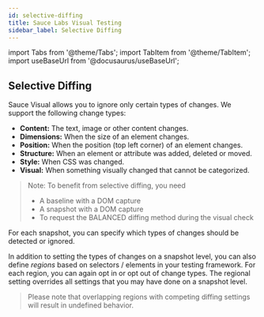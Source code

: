 ```yaml
---
id: selective-diffing
title: Sauce Labs Visual Testing
sidebar_label: Selective Diffing
---
```


import Tabs from '@theme/Tabs';
import TabItem from '@theme/TabItem';
import useBaseUrl from '@docusaurus/useBaseUrl';

## Selective Diffing

Sauce Visual allows you to ignore only certain types of changes.
We support the following change types:
- **Content:** The text, image or other content changes.
- **Dimensions:** When the size of an element changes.
- **Position:** When the position (top left corner) of an element changes.
- **Structure:** When an element or attribute was added, deleted or moved.
- **Style:** When CSS was changed.
- **Visual:** When something visually changed that cannot be categorized.

> Note: To benefit from selective diffing, you need
>   - A baseline with a DOM capture
>   - A snapshot with a DOM capture
>   - To request the BALANCED diffing method during the visual check

For each snapshot, you can specify which types of changes should be detected or ignored.

In addition to setting the types of changes on a snapshot level, you can also define *regions*
based on selectors / elements in your testing framework.
For each region, you can again opt in or opt out of change types.
The regional setting overrides all settings that you may have done on a snapshot level.

> Please note that overlapping regions with competing diffing settings will result in undefined behavior.
